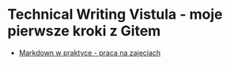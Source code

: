 # Technical Writing Vistula - moje pierwsze kroki z Gitem


- [Markdown w praktyce - praca na zajęciach](markdown.md)
